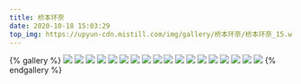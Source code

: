 ```yaml
---
title: 桥本环奈
date: 2020-10-18 15:03:29
top_img: https://upyun-cdn.mistill.com/img/gallery/桥本环奈/桥本环奈_15.webp
---
```

{% gallery %}
![](https://upyun-cdn.mistill.com/img/gallery/桥本环奈/桥本环奈_01.webp)
![](https://upyun-cdn.mistill.com/img/gallery/桥本环奈/桥本环奈_02.webp)
![](https://upyun-cdn.mistill.com/img/gallery/桥本环奈/桥本环奈_03.webp)
![](https://upyun-cdn.mistill.com/img/gallery/桥本环奈/桥本环奈_04.webp)
![](https://upyun-cdn.mistill.com/img/gallery/桥本环奈/桥本环奈_05.webp)
![](https://upyun-cdn.mistill.com/img/gallery/桥本环奈/桥本环奈_06.webp)
![](https://upyun-cdn.mistill.com/img/gallery/桥本环奈/桥本环奈_07.webp)
![](https://upyun-cdn.mistill.com/img/gallery/桥本环奈/桥本环奈_08.webp)
![](https://upyun-cdn.mistill.com/img/gallery/桥本环奈/桥本环奈_09.webp)
![](https://upyun-cdn.mistill.com/img/gallery/桥本环奈/桥本环奈_10.webp)
![](https://upyun-cdn.mistill.com/img/gallery/桥本环奈/桥本环奈_11.webp)
![](https://upyun-cdn.mistill.com/img/gallery/桥本环奈/桥本环奈_12.webp)
![](https://upyun-cdn.mistill.com/img/gallery/桥本环奈/桥本环奈_13.webp)
![](https://upyun-cdn.mistill.com/img/gallery/桥本环奈/桥本环奈_14.webp)
![](https://upyun-cdn.mistill.com/img/gallery/桥本环奈/桥本环奈_15.webp)
![](https://upyun-cdn.mistill.com/img/gallery/桥本环奈/桥本环奈_16.webp)
![](https://upyun-cdn.mistill.com/img/gallery/桥本环奈/桥本环奈_17.webp)
![](https://upyun-cdn.mistill.com/img/gallery/桥本环奈/桥本环奈_18.webp)
{% endgallery %}